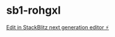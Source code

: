 # sb1-rohgxl

[Edit in StackBlitz next generation editor ⚡️](https://stackblitz.com/~/github.com/drssr-coding/sb1-rohgxl)